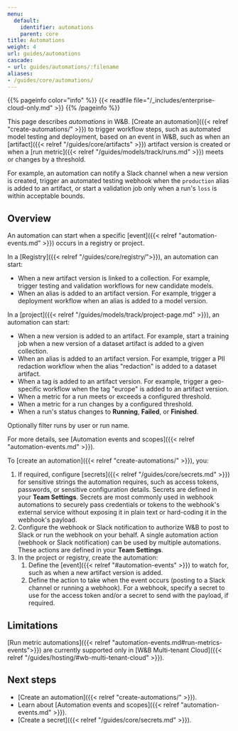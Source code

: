 ```yaml
---
menu:
  default:
    identifier: automations
    parent: core
title: Automations
weight: 4
url: guides/automations
cascade:
- url: guides/automations/:filename
aliases:
- /guides/core/automations/
---
```

{{% pageinfo color="info" %}}
{{< readfile file="/_includes/enterprise-cloud-only.md" >}}
{{% /pageinfo %}}

This page describes _automations_ in W&B. [Create an automation]({{< relref "create-automations/" >}}) to trigger workflow steps, such as automated model testing and deployment, based on an event in W&B, such as when an [artifact]({{< relref "/guides/core/artifacts" >}}) artifact version is created or when a [run metric]({{< relref "/guides/models/track/runs.md" >}}) meets or changes by a threshold.

For example, an automation can notify a Slack channel when a new version is created, trigger an automated testing webhook when the `production` alias is added to an artifact, or start a validation job only when a run's `loss` is within acceptable bounds.

## Overview
An automation can start when a specific [event]({{< relref "automation-events.md" >}}) occurs in a registry or project.

In a [Registry]({{< relref "/guides/core/registry/">}}), an automation can start:
- When a new artifact version is linked to a collection. For example, trigger testing and validation workflows for new candidate models.
- When an alias is added to an artifact version. For example, trigger a deployment workflow when an alias is added to a model version.

In a [project]({{< relref "/guides/models/track/project-page.md" >}}), an automation can start:
- When a new version is added to an artifact. For example, start a training job when a new version of a dataset artifact is added to a given collection.
- When an alias is added to an artifact version. For example, trigger a PII redaction workflow when the alias "redaction" is added to a dataset artifact.
- When a tag is added to an artifact version. For example, trigger a geo-specific workflow when the tag "europe" is added to an artifact version.
- When a metric for a run meets or exceeds a configured threshold.
- When a metric for a run changes by a configured threshold.
- When a run's status changes to **Running**, **Failed**, or **Finished**.

Optionally filter runs by user or run name.

For more details, see [Automation events and scopes]({{< relref "automation-events.md" >}}).

To [create an automation]({{< relref "create-automations/" >}}), you:

1. If required, configure [secrets]({{< relref "/guides/core/secrets.md" >}}) for sensitive strings the automation requires, such as access tokens, passwords, or sensitive configuration details. Secrets are defined in your **Team Settings**. Secrets are most commonly used in webhook automations to securely pass credentials or tokens to the webhook's external service without exposing it in plain text or hard-coding it in the webhook's payload.
1. Configure the webhook or Slack notification to authorize W&B to post to Slack or run the webhook on your behalf. A single automation action (webhook or Slack notification) can be used by multiple automations. These actions are defined in your **Team Settings**.
1. In the project or registry, create the automation:
    1. Define the [event]({{< relref "#automation-events" >}}) to watch for, such as when a new artifact version is added. 
    1. Define the action to take when the event occurs (posting to a Slack channel or running a webhook). For a webhook, specify a secret to use for the access token and/or a secret to send with the payload, if required.

## Limitations
[Run metric automations]({{< relref "automation-events.md#run-metrics-events">}}) are currently supported only in [W&B Multi-tenant Cloud]({{< relref "/guides/hosting/#wb-multi-tenant-cloud" >}}).

## Next steps
- [Create an automation]({{< relref "create-automations/" >}}).
- Learn about [Automation events and scopes]({{< relref "automation-events.md" >}}).
- [Create a secret]({{< relref "/guides/core/secrets.md" >}}).
